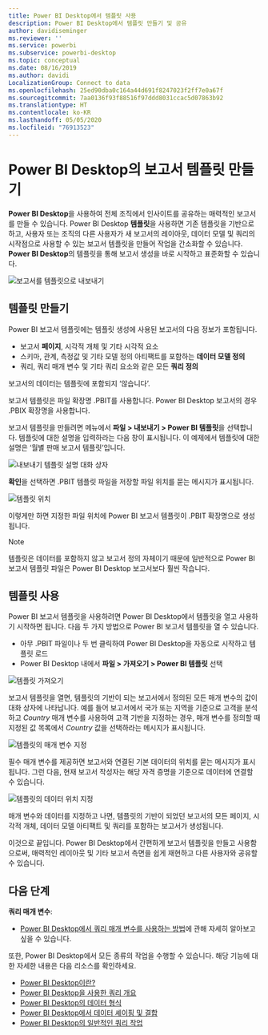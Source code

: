 ```yaml
---
title: Power BI Desktop에서 템플릿 사용
description: Power BI Desktop에서 템플릿 만들기 및 공유
author: davidiseminger
ms.reviewer: ''
ms.service: powerbi
ms.subservice: powerbi-desktop
ms.topic: conceptual
ms.date: 08/16/2019
ms.author: davidi
LocalizationGroup: Connect to data
ms.openlocfilehash: 25ed90dba0c164a44d691f8247023f2ff7e0a67f
ms.sourcegitcommit: 7aa0136f93f88516f97ddd8031ccac5d07863b92
ms.translationtype: HT
ms.contentlocale: ko-KR
ms.lasthandoff: 05/05/2020
ms.locfileid: "76913523"
---
```

# <a name="create-report-templates-for-power-bi-desktop"></a>Power BI Desktop의 보고서 템플릿 만들기

**Power BI Desktop**을 사용하여 전체 조직에서 인사이트를 공유하는 매력적인 보고서를 만들 수 있습니다. Power BI Desktop **템플릿**을 사용하면 기존 템플릿을 기반으로 하고, 사용자 또는 조직의 다른 사용자가 새 보고서의 레이아웃, 데이터 모델 및 쿼리의 시작점으로 사용할 수 있는 보고서 템플릿을 만들어 작업을 간소화할 수 있습니다. **Power BI Desktop**의 템플릿을 통해 보고서 생성을 바로 시작하고 표준화할 수 있습니다.

![보고서를 템플릿으로 내보내기](media/desktop-templates/desktop-templates-01.png)

## <a name="creating-templates"></a>템플릿 만들기

Power BI 보고서 템플릿에는 템플릿 생성에 사용된 보고서의 다음 정보가 포함됩니다.

* 보고서 **페이지**, 시각적 개체 및 기타 시각적 요소
* 스키마, 관계, 측정값 및 기타 모델 정의 아티팩트를 포함하는 **데이터 모델 정의**
* 쿼리, 쿼리 매개 변수 및 기타 쿼리 요소와 같은 모든 **쿼리 정의**

보고서의 데이터는 템플릿에 포함되지 ‘않습니다’.  

보고서 템플릿은 파일 확장명 .PBIT를 사용합니다. Power BI Desktop 보고서의 경우 .PBIX 확장명을 사용합니다. 

보고서 템플릿을 만들려면 메뉴에서 **파일 > 내보내기 > Power BI 템플릿**을 선택합니다. 템플릿에 대한 설명을 입력하라는 다음 창이 표시됩니다. 이 예제에서 템플릿에 대한 설명은 ‘월별 판매 보고서 템플릿’입니다. 

![내보내기 템플릿 설명 대화 상자](media/desktop-templates/desktop-templates-02.png)

**확인**을 선택하면 .PBIT 템플릿 파일을 저장할 파일 위치를 묻는 메시지가 표시됩니다.

![템플릿 위치](media/desktop-templates/desktop-templates-03.png)

이렇게만 하면 지정한 파일 위치에 Power BI 보고서 템플릿이 .PBIT 확장명으로 생성됩니다.

> [!NOTE]
> 템플릿은 데이터를 포함하지 않고 보고서 정의 자체이기 때문에 일반적으로 Power BI 보고서 템플릿 파일은 Power BI Desktop 보고서보다 훨씬 작습니다. 

## <a name="using-templates"></a>템플릿 사용

Power BI 보고서 템플릿을 사용하려면 Power BI Desktop에서 템플릿을 열고 사용하기 시작하면 됩니다. 다음 두 가지 방법으로 Power BI 보고서 템플릿을 열 수 있습니다.

* 아무 .PBIT 파일이나 두 번 클릭하여 Power BI Desktop을 자동으로 시작하고 템플릿 로드
* Power BI Desktop 내에서 **파일 > 가져오기 > Power BI 템플릿** 선택

![템플릿 가져오기](media/desktop-templates/desktop-templates-04.png)

보고서 템플릿을 열면, 템플릿의 기반이 되는 보고서에서 정의된 모든 매개 변수의 값이 대화 상자에 나타납니다. 예를 들어 보고서에서 국가 또는 지역을 기준으로 고객을 분석하고 *Country* 매개 변수를 사용하여 고객 기반을 지정하는 경우, 매개 변수를 정의할 때 지정된 값 목록에서 *Country* 값을 선택하라는 메시지가 표시됩니다. 

![템플릿의 매개 변수 지정](media/desktop-templates/desktop-templates-05a.png)

필수 매개 변수를 제공하면 보고서와 연결된 기본 데이터의 위치를 묻는 메시지가 표시됩니다. 그런 다음, 현재 보고서 작성자는 해당 자격 증명을 기준으로 데이터에 연결할 수 있습니다.

![템플릿의 데이터 위치 지정](media/desktop-templates/desktop-templates-05.png)

매개 변수와 데이터를 지정하고 나면, 템플릿의 기반이 되었던 보고서의 모든 페이지, 시각적 개체, 데이터 모델 아티팩트 및 쿼리를 포함하는 보고서가 생성됩니다. 

이것으로 끝입니다. Power BI Desktop에서 간편하게 보고서 템플릿을 만들고 사용함으로써, 매력적인 레이아웃 및 기타 보고서 측면을 쉽게 재현하고 다른 사용자와 공유할 수 있습니다.

## <a name="next-steps"></a>다음 단계
**쿼리 매개 변수**:
* [Power BI Desktop에서 쿼리 매개 변수를 사용하는 방법](https://docs.microsoft.com/power-query/power-query-query-parameters)에 관해 자세히 알아보고 싶을 수 있습니다.

또한, Power BI Desktop에서 모든 종류의 작업을 수행할 수 있습니다. 해당 기능에 대한 자세한 내용은 다음 리소스를 확인하세요.

* [Power BI Desktop이란?](desktop-what-is-desktop.md)
* [Power BI Desktop을 사용한 쿼리 개요](desktop-query-overview.md)
* [Power BI Desktop의 데이터 형식](desktop-data-types.md)
* [Power BI Desktop에서 데이터 셰이핑 및 결합](desktop-shape-and-combine-data.md)
* [Power BI Desktop의 일반적인 쿼리 작업](desktop-common-query-tasks.md)    
